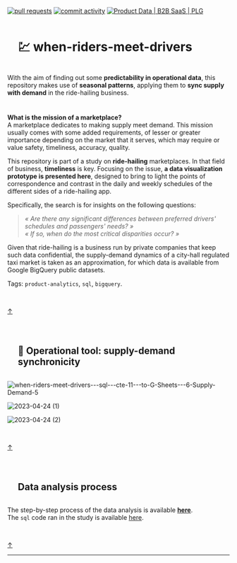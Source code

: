 <!-- [![Stars](https://img.shields.io/github/stars/isis-santos-costa/when-riders-meet-drivers?style=social)](https://github.com/isis-santos-costa/when-riders-meet-drivers/)  -->
<!--  
[![lines of code](https://img.shields.io/tokei/lines/github/isis-santos-costa/when-riders-meet-drivers?color=purple)](https://github.com/isis-santos-costa/when-riders-meet-drivers/) -->
<!-- [![files](https://img.shields.io/github/directory-file-count/isis-santos-costa/when-riders-meet-drivers?color=lightgrey)](https://github.com/isis-santos-costa/when-riders-meet-drivers/) -->
<!-- 
[![contributors](https://img.shields.io/github/contributors/isis-santos-costa/when-riders-meet-drivers?color=lightgrey)](https://www.linkedin.com/in/isis-santos-costa/) -->
[![pull requests](https://img.shields.io/github/issues-pr-closed/isis-santos-costa/when-riders-meet-drivers?color=brightgreen)](https://github.com/isis-santos-costa/when-riders-meet-drivers/pulls?q=is%3Apr)
[![commit activity](https://img.shields.io/github/commit-activity/m/isis-santos-costa/when-riders-meet-drivers)](https://github.com/isis-santos-costa/when-riders-meet-drivers/)
[![Product Data | B2B SaaS | PLG](https://img.shields.io/badge/product%20data%20%7C%20b2b%20saas%20%7C%20plg-%E2%98%95-purple)](https://www.linkedin.com/in/isis-santos-costa/)   

<div id="user-content-toc"><ul><summary><h1 style="display: inline-block;">💹 when-riders-meet-drivers</h1></summary></ul></div>
With the aim of finding out some <b>predictability in operational data</b>, this repository makes use of <b>seasonal patterns</b>, applying them to <b>sync supply with demand</b> in the ride-hailing business.  

<!-- ------------------------------------------------------------------------------------------------------------------------------------ -->
<!-- Illustration -->
<!-- ![ride-hailing-1](https://user-images.githubusercontent.com/58894233/232349913-2782cbc6-2e31-4219-8e97-61abd0ce4bf0.png) -->

#


<!-- ------------------------------------------------------------------------------------------------------------------------------------ -->
<!-- Intro -->

**What is the mission of a marketplace?**  
A marketplace dedicates to making supply meet demand. This mission usually comes with some added requirements, of lesser or greater importance depending on the market that it serves, which may require or value safety, timeliness, accuracy, quality.  

This repository is part of a study on **ride-hailing** marketplaces. In that field of business, **timeliness** is key. Focusing on the issue, **a data visualization prototype is presented here**, designed to bring to light the points of correspondence and contrast in the daily and weekly schedules of the different sides of a ride-hailing app.  

Specifically, the search is for insights on the following questions:  

> <i> « Are there any significant differences between preferred drivers' schedules and passengers' needs? » </i>  
> <i> « If so, when do the most critical disparities occur? » </i> 

Given that ride-hailing is a business run by private companies that keep such data confidential, the supply-demand dynamics of a city-hall regulated taxi market is taken as an approximation, for which data is available from Google BigQuery public datasets.

Tags: `product-analytics`, `sql`, `bigquery`.  

<br>

[↑](https://github.com/isis-santos-costa/when-riders-meet-drivers#-when-riders-meet-drivers)   

#

<!-- ------------------------------------------------------------------------------------------------------------------------------------ -->
<!-- 🔧 Operational tool: supply-demand synchronicity -->

<div id="user-content-toc"><ul><summary><h2 style="display: inline-block;">
🔧 Operational tool: supply-demand synchronicity
</h2></summary></ul></div>

![when-riders-meet-drivers---sql---cte-11---to-G-Sheets---6-Supply-Demand-5](https://user-images.githubusercontent.com/58894233/233257402-67e3db21-83f5-40d6-a321-d48f458e3132.png)  

![2023-04-24 (1)](https://user-images.githubusercontent.com/58894233/234158971-32d43feb-209a-4450-be70-ed1bbd5f35ef.png)   

![2023-04-24 (2)](https://user-images.githubusercontent.com/58894233/234158999-1a78868a-88a6-4418-a37a-1d6d37d1726e.png)  

<br>

[↑](https://github.com/isis-santos-costa/when-riders-meet-drivers#-when-riders-meet-drivers)  

#

<!-- ------------------------------------------------------------------------------------------------------------------------------------ -->
<!-- Data analysis process -->

<div id="user-content-toc"><ul><summary><h2 style="display: inline-block;">Data analysis process</h2></summary></ul></div>

The step-by-step process of the data analysis is available **[here](data-analysis.md)**.  
The `sql` code ran in the study is available [here](when-riders-meet-drivers.sql).  

<br>

[↑](https://github.com/isis-santos-costa/when-riders-meet-drivers#-when-riders-meet-drivers)  

___

